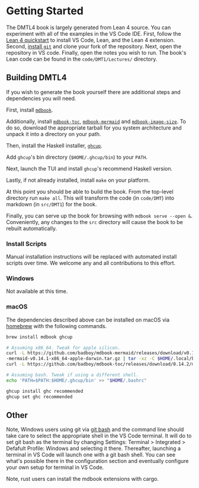 # Getting Started

The DMTL4 book is largely generated from Lean 4 source. You can experiment with
all of the examples in the VS Code IDE. First, follow the [Lean 4 quickstart][1] to
install VS Code, Lean, and the Lean 4 extension. Second, [install `git`][2] and
clone your fork of the repository. Next, open the repository in VS code.
Finally, open the notes you wish to run. The book's Lean code can be found in the
`code/DMT1/Lectures/` directory.

## Building DMTL4

If you wish to generate the book yourself there are additional steps and
dependencies you will need.

First, install [`mdbook`][4].  

Additionally, install [`mdbook-toc`][7], [`mdbook-mermaid`][8] and
[`mdbook-image-size`][9]. To do so, download the appropriate tarball for you
system architecture and unpack it into a directory on your path.

Then, install the Haskell installer, [`ghcup`][5].  

Add `ghcup`'s bin directory (`$HOME/.ghcup/bin`) to your `PATH`.  

Next, launch the TUI and install `ghcup`'s recommend Haskell version.  

Lastly, if not already installed, install `make` on your platform.

At this point you should be able to build the book. From the top-level
directory run `make all`. This will transform the code (in `code/DMT`) into
markdown (in `src/DMT1`) for the book.

Finally, you can serve up the book for browsing with `mdbook serve --open &`.
Conveniently, any changes to the `src` directory will cause the book to be
rebuilt automatically.

### Install Scripts

Manual installation instructions will be replaced with automated install
scripts over time. We welcome any and all contributions to this effort.

### Windows

Not available at this time.

### macOS

The dependencies described above can be installed on macOS via [homebrew][6] with the
following commands.

```bash
brew install mdbook ghcup

# Assuming x86_64. Tweak for apple silicon.
curl -L https://github.com/badboy/mdbook-mermaid/releases/download/v0.14.1/mdbook
-mermaid-v0.14.1-x86_64-apple-darwin.tar.gz | tar -xz -C $HOME/.local/bin
curl -L https://github.com/badboy/mdbook-toc/releases/download/0.14.2/mdbook-toc-0.14.2-x86_64-apple-darwin.tar.gz | tar -xz -C $HOME/.local/bin

# Assuming bash. Tweak if using a different shell.
echo 'PATH=$PATH:$HOME/.ghcup/bin' >> "$HOME/.bashrc"

ghcup install ghc recommended
ghcup set ghc recommended
```

## Other

Note, Windows users using git via [git bash][3] and the command line should take
care to select the appropriate shell in the VS Code terminal. It will do to
set git bash as the terminal by changing Settings: Terminal > Integrated >
Defafult Profile: Windows and selecting it there. Thereafter, launching a
terminal in VS Code will launch one with a git bash shell. You can see what's
possible there in the configuration section and eventually configure your own
setup for terminal in VS Code.  

Note, rust users can install the mdbook extensions with cargo.

[1]: https://lean-lang.org/lean4/doc/quickstart.html
[2]: https://github.com/git-guides/install-git
[3]: https://gitforwindows.org
[4]: https://github.com/rust-lang/mdBook/releases/tag/v0.4.43
[5]: https://www.haskell.org/ghcup/
[6]: https://brew.sh
[7]: https://github.com/badboy/mdbook-toc/releases/tag/0.14.2
[8]: https://github.com/badboy/mdbook-mermaid/releases/tag/v0.14.1
[9]: https://github.com/lhybdv/mdbook-image-size/releases/tag/0.2.0
